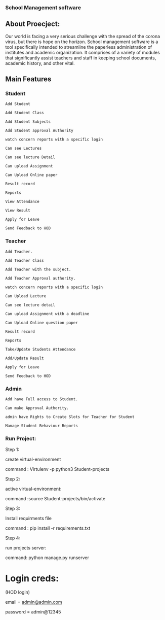 ### School Management software 
## About Proecject:
Our world is facing a very serious challenge with the spread of the
corona virus, but there is hope on the horizon. School management software is a tool specifically intended to streamline the paperless administration of institutes and academic organization. It comprises of a variety of modules that significantly assist teachers and staff in
keeping school documents, academic history, and other vital.

## Main Features

### Student

    Add Student

    Add Student Class

    Add Student Subjects

    Add Student approval Authority

    watch concern reports with a specific login

    Can see Lectures

    Can see lecture Detail

    Can upload Assignment

    Can Upload Online paper

    Result record

    Reports

    View Attendance

    View Result

    Apply for Leave

    Send Feedback to HOD

### Teacher

    Add Teacher.

    Add Teacher Class

    Add Teacher with the subject.

    Add Teacher Approval authority.

    watch concern reports with a specific login

    Can Upload Lecture

    Can see lecture detail

    Can upload Assignment with a deadline

    Can Upload Online question paper

    Result record

    Reports

    Take/Update Students Attendance

    Add/Update Result

    Apply for Leave

    Send Feedback to HOD

### Admin

    Add have Full access to Student.

    Can make Approval Authority.

    admin have Rights to Create Slots for Teacher for Student

    Manage Student Behaviour Reports

### Run Project:

Step 1: 

create virtual-environment

command : Virtulenv -p python3 Student-projects

Step 2:

active virtual-environment:

command :source Student-projects/bin/activate

Step 3:

Install requirments file 

command : pip install -r requirements.txt 

Step 4: 

run projects server: 

command: python manage.py runserver

# Login creds:
(HOD login)

email = admin@admin.com

password = admin@12345







